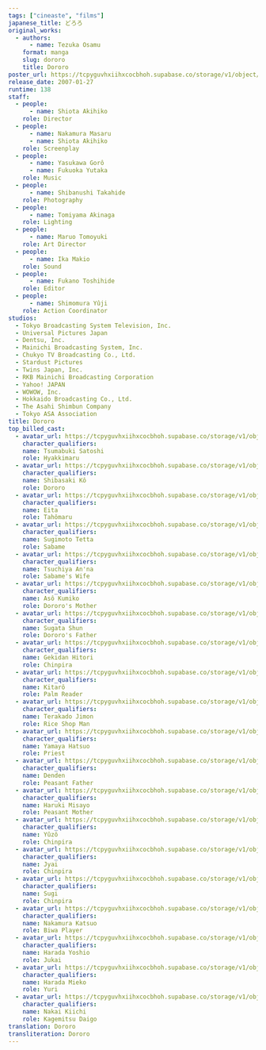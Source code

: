 ```yaml
---
tags: ["cineaste", "films"]
japanese_title: どろろ
original_works:
  - authors:
      - name: Tezuka Osamu
    format: manga
    slug: dororo
    title: Dororo
poster_url: https://tcpyguvhxiihxcocbhoh.supabase.co/storage/v1/object/public/godzilla-cineaste-public/content/films/dororo-2007/posters/dororo-2007.jpg
release_date: 2007-01-27
runtime: 138
staff:
  - people:
      - name: Shiota Akihiko
    role: Director
  - people:
      - name: Nakamura Masaru
      - name: Shiota Akihiko
    role: Screenplay
  - people:
      - name: Yasukawa Gorô
      - name: Fukuoka Yutaka
    role: Music
  - people:
      - name: Shibanushi Takahide
    role: Photography
  - people:
      - name: Tomiyama Akinaga
    role: Lighting
  - people:
      - name: Maruo Tomoyuki
    role: Art Director
  - people:
      - name: Ika Makio
    role: Sound
  - people:
      - name: Fukano Toshihide
    role: Editor
  - people:
      - name: Shimomura Yûji
    role: Action Coordinator
studios:
  - Tokyo Broadcasting System Television, Inc.
  - Universal Pictures Japan
  - Dentsu, Inc.
  - Mainichi Broadcasting System, Inc.
  - Chukyo TV Broadcasting Co., Ltd.
  - Stardust Pictures
  - Twins Japan, Inc.
  - RKB Mainichi Broadcasting Corporation
  - Yahoo! JAPAN
  - WOWOW, Inc.
  - Hokkaido Broadcasting Co., Ltd.
  - The Asahi Shimbun Company
  - Tokyo ASA Association
title: Dororo
top_billed_cast:
  - avatar_url: https://tcpyguvhxiihxcocbhoh.supabase.co/storage/v1/object/public/godzilla-cineaste-public/content/films/dororo-2007/cast-avatars/satoshi-tsumabuki-0.jpg
    character_qualifiers:
    name: Tsumabuki Satoshi
    role: Hyakkimaru
  - avatar_url: https://tcpyguvhxiihxcocbhoh.supabase.co/storage/v1/object/public/godzilla-cineaste-public/content/films/dororo-2007/cast-avatars/ko-shibasaki-0.jpg
    character_qualifiers:
    name: Shibasaki Kô
    role: Dororo
  - avatar_url: https://tcpyguvhxiihxcocbhoh.supabase.co/storage/v1/object/public/godzilla-cineaste-public/content/films/dororo-2007/cast-avatars/eita-0.jpg
    character_qualifiers:
    name: Eita
    role: Tahômaru
  - avatar_url: https://tcpyguvhxiihxcocbhoh.supabase.co/storage/v1/object/public/godzilla-cineaste-public/content/films/dororo-2007/cast-avatars/tetta-sugimoto-0.jpg
    character_qualifiers:
    name: Sugimoto Tetta
    role: Sabame
  - avatar_url: https://tcpyguvhxiihxcocbhoh.supabase.co/storage/v1/object/public/godzilla-cineaste-public/content/films/dororo-2007/cast-avatars/anna-tsuchiya-0.jpg
    character_qualifiers:
    name: Tsuchiya An'na
    role: Sabame's Wife
  - avatar_url: https://tcpyguvhxiihxcocbhoh.supabase.co/storage/v1/object/public/godzilla-cineaste-public/content/films/dororo-2007/cast-avatars/kumiko-aso-0.jpg
    character_qualifiers:
    name: Asô Kumiko
    role: Dororo's Mother
  - avatar_url: https://tcpyguvhxiihxcocbhoh.supabase.co/storage/v1/object/public/godzilla-cineaste-public/content/films/dororo-2007/cast-avatars/shun-sugata-0.jpg
    character_qualifiers:
    name: Sugata Shun
    role: Dororo's Father
  - avatar_url: https://tcpyguvhxiihxcocbhoh.supabase.co/storage/v1/object/public/godzilla-cineaste-public/content/films/dororo-2007/cast-avatars/hitori-gekidan-0.jpg
    character_qualifiers:
    name: Gekidan Hitori
    role: Chinpira
  - avatar_url: https://tcpyguvhxiihxcocbhoh.supabase.co/storage/v1/object/public/godzilla-cineaste-public/content/films/dororo-2007/cast-avatars/kitaro-0.jpg
    character_qualifiers:
    name: Kitarô
    role: Palm Reader
  - avatar_url: https://tcpyguvhxiihxcocbhoh.supabase.co/storage/v1/object/public/godzilla-cineaste-public/content/films/dororo-2007/cast-avatars/shimon-terakado-0.jpg
    character_qualifiers:
    name: Terakado Jimon
    role: Rice Shop Man
  - avatar_url: https://tcpyguvhxiihxcocbhoh.supabase.co/storage/v1/object/public/godzilla-cineaste-public/content/films/dororo-2007/cast-avatars/hatsuo-yamaya-0.jpg
    character_qualifiers:
    name: Yamaya Hatsuo
    role: Priest
  - avatar_url: https://tcpyguvhxiihxcocbhoh.supabase.co/storage/v1/object/public/godzilla-cineaste-public/content/films/dororo-2007/cast-avatars/denden-0.jpg
    character_qualifiers:
    name: Denden
    role: Peasant Father
  - avatar_url: https://tcpyguvhxiihxcocbhoh.supabase.co/storage/v1/object/public/godzilla-cineaste-public/content/films/dororo-2007/cast-avatars/misayo-haruki-0.jpg
    character_qualifiers:
    name: Haruki Misayo
    role: Peasant Mother
  - avatar_url: https://tcpyguvhxiihxcocbhoh.supabase.co/storage/v1/object/public/godzilla-cineaste-public/content/films/dororo-2007/cast-avatars/yuzo-0.jpg
    character_qualifiers:
    name: Yûzô
    role: Chinpira
  - avatar_url: https://tcpyguvhxiihxcocbhoh.supabase.co/storage/v1/object/public/godzilla-cineaste-public/content/films/dororo-2007/cast-avatars/jyai-0.jpg
    character_qualifiers:
    name: Jyai
    role: Chinpira
  - avatar_url: https://tcpyguvhxiihxcocbhoh.supabase.co/storage/v1/object/public/godzilla-cineaste-public/content/films/dororo-2007/cast-avatars/sugi-0.jpg
    character_qualifiers:
    name: Sugi
    role: Chinpira
  - avatar_url: https://tcpyguvhxiihxcocbhoh.supabase.co/storage/v1/object/public/godzilla-cineaste-public/content/films/dororo-2007/cast-avatars/katsuo-nakamura-0.jpg
    character_qualifiers:
    name: Nakamura Katsuo
    role: Biwa Player
  - avatar_url: https://tcpyguvhxiihxcocbhoh.supabase.co/storage/v1/object/public/godzilla-cineaste-public/content/films/dororo-2007/cast-avatars/yoshio-harada-0.jpg
    character_qualifiers:
    name: Harada Yoshio
    role: Jukai
  - avatar_url: https://tcpyguvhxiihxcocbhoh.supabase.co/storage/v1/object/public/godzilla-cineaste-public/content/films/dororo-2007/cast-avatars/mieko-harada-0.jpg
    character_qualifiers:
    name: Harada Mieko
    role: Yuri
  - avatar_url: https://tcpyguvhxiihxcocbhoh.supabase.co/storage/v1/object/public/godzilla-cineaste-public/content/films/dororo-2007/cast-avatars/kiichi-nakai-0.jpg
    character_qualifiers:
    name: Nakai Kiichi
    role: Kagemitsu Daigo
translation: Dororo
transliteration: Dororo
---
```

